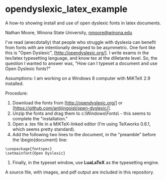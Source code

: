 # opendyslexic_latex_example
A how-to showing install and use of open dyslexic fonts in latex documents.

Nathan Moore, Winona State University, nmoore@winona.edu

I've read (anecdotally) that people who struggle with dyslexia can benefit from fonts with are intentionally designed to be asymmetric.  One font like this is "Open Dyslexic", [http://opendyslexic.org/].  I write exams in the tex/latex typesetting language, and know tex at the dilletante level. So, the question I wanted to answer was, "How can I typeset a document and use Open Dyslexic fonts?"

Assumptions: I am working on a Windows 8 computer with MiKTeX 2.9 installed.

Procedure:
1. Download the fonts from [http://opendyslexic.org/] or [https://github.com/antijingoist/open-dyslexic/].
1. Unzip the fonts and drag them to c:\Windows\Fonts\ - this seems to complete the "installation."
1. Open a .tex file in a MiKTeX-linked editor (I'm using TeXworks 0.6.1, which seems pretty standard).
1. Add the following two lines to the document, in the "preamble" before the \begin{document} line:
~~~~
\usepackage{fontspec}
\setmainfont{Open Dyslexic}
~~~~
1. Finally, in the typeset window, use **LuaLaTeX** as the typesetting engine.

A source file, with images, and pdf output are included in this repository.
